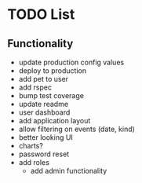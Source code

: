 # TODO List

## Functionality
- update production config values
- deploy to production
- add pet to user
- add rspec
- bump test coverage
- update readme
- user dashboard
- add application layout
- allow filtering on events (date, kind)
- better looking UI
- charts?
- password reset
- add roles
    - add admin functionality